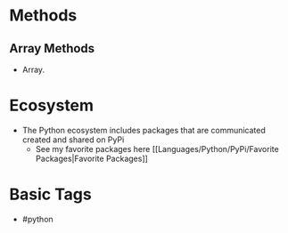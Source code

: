 # Methods

## Array Methods
- Array.
# Ecosystem
- The Python ecosystem includes packages that are communicated created and shared on PyPi 
	- See my favorite packages here [[Languages/Python/PyPi/Favorite Packages|Favorite Packages]]
# Basic Tags
- #python 